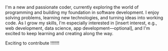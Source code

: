 I'm a new and passionate coder, currently exploring the world of programming and building my foundation in software development.
I enjoy solving problems, learning new technologies, and turning ideas into working code.
As I grow my skills, I'm especially interested in [insert interest, e.g., web development, data science, app development—optional], 
and I'm excited to keep learning and creating along the way.

Exciting to contribute !!!!!!!
